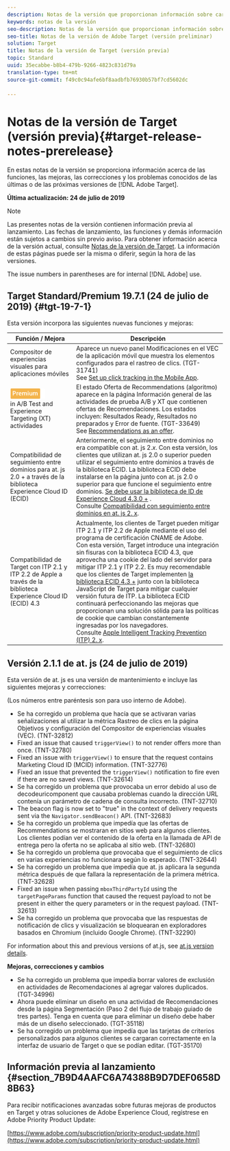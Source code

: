 ```yaml
---
description: Notas de la versión que proporcionan información sobre características, mejoras y correcciones de las últimas o más próximas [! Versiones de DNL Adobe Target.
keywords: notas de la versión
seo-description: Notas de la versión que proporcionan información sobre características, mejoras y correcciones de las últimas o más próximas [! Versiones de DNL Adobe Target.
seo-title: Notas de la versión de Adobe Target (versión preliminar)
solution: Target
title: Notas de la versión de Target (versión previa)
topic: Standard
uuid: 35ecabbe-b8b4-479b-9266-4823c831d79a
translation-type: tm+mt
source-git-commit: f49c0c94afe6bf8aadbfb76930b57bf7cd5602dc

---
```



# Notas de la versión de Target (versión previa){#target-release-notes-prerelease}

En estas notas de la versión se proporciona información acerca de las funciones, las mejoras, las correcciones y los problemas conocidos de las últimas o de las próximas versiones de [!DNL Adobe Target].

**Última actualización: 24 de julio de 2019**

>[!NOTE]
>
>Las presentes notas de la versión contienen información previa al lanzamiento. Las fechas de lanzamiento, las funciones y demás información están sujetos a cambios sin previo aviso. Para obtener información acerca de la versión actual, consulte [Notas de la versión de Target](release-notes.md). La información de estas páginas puede ser la misma o diferir, según la hora de las versiones.
>
>The issue numbers in parentheses are for internal [!DNL Adobe] use.

## Target Standard/Premium 19.7.1 (24 de julio de 2019) {#tgt-19-7-1}

Esta versión incorpora las siguientes nuevas funciones y mejoras:

| Función / Mejora | Descripción |
| --- | --- |
| Compositor de experiencias visuales para aplicaciones móviles | Aparece un nuevo panel Modificaciones en el VEC de la aplicación móvil que muestra los elementos configurados para el rastreo de clics. (TGT-31741)<br> See [Set up click tracking in the Mobile App](/help/c-target-mobile-app/c-mobile-visual-experience-composer/set-up-click-tracking-in-the-mobile-vec.md). |
| ![Premium badgerecommendations](/help/assets/premium.png)<br>in A/B Test and Experience Targeting (XT) actividades | El estado Oferta de Recommendations (algoritmo) aparece en la página Información general de las actividades de prueba A/B y XT que contienen ofertas de Recomendaciones. Los estados incluyen: Resultados Ready, Resultados no preparados y Error de fuente. (TGT-33649)<br>See [Recommendations as an offer](/help/c-recommendations/recommendations-as-an-offer.md#status). |
| Compatibilidad de seguimiento entre dominios para at. js 2.0 + a través de la biblioteca Experience Cloud ID (ECID) | Anteriormente, el seguimiento entre dominios no era compatible con at. js 2.*x*. Con esta versión, los clientes que utilizan at. js 2.0 o superior pueden utilizar el seguimiento entre dominios a través de la biblioteca ECID. La biblioteca ECID debe instalarse en la página junto con at. js 2.0 o superior para que funcione el seguimiento entre dominios. [Se debe usar la biblioteca de ID de Experience Cloud 4.3.0 +](https://marketing.adobe.com/resources/help/en_US/mcvid/mcvid-release-notes.html) .<br>Consulte [Compatibilidad con seguimiento entre dominios en at. js 2. x](/help/c-implementing-target/c-implementing-target-for-client-side-web/upgrading-from-atjs-1x-to-atjs-20.md#cross-domain). |
| Compatibilidad de Target con ITP 2.1 y ITP 2.2 de Apple a través de la biblioteca Experience Cloud ID (ECID) 4.3 | Actualmente, los clientes de Target pueden mitigar ITP 2.1 y ITP 2.2 de Apple mediante el uso del programa de certificación CNAME de Adobe.<br>Con esta versión, Target introduce una integración sin fisuras con la biblioteca ECID 4.3, que aprovecha una cookie del lado del servidor para mitigar ITP 2.1 y ITP 2.2. Es muy recomendable que los clientes de Target implementen [la biblioteca ECID 4.3 +](https://marketing.adobe.com/resources/help/en_US/mcvid/mcvid-release-notes.html) junto con la biblioteca JavaScript de Target para mitigar cualquier versión futura de ITP. La biblioteca ECID continuará perfeccionando las mejoras que proporcionan una solución sólida para las políticas de cookie que cambian constantemente ingresadas por los navegadores.<br>Consulte [Apple Intelligent Tracking Prevention (ITP) 2. x](/help/c-implementing-target/c-considerations-before-you-implement-target/c-privacy/apple-itp-2x.md). |

## Versión 2.1.1 de at. js (24 de julio de 2019)

Esta versión de at. js es una versión de mantenimiento e incluye las siguientes mejoras y correcciones:

(Los números entre paréntesis son para uso interno de Adobe).

* Se ha corregido un problema que hacía que se activaran varias señalizaciones al utilizar la métrica Rastreo de clics en la página Objetivos y configuración del Compositor de experiencias visuales (VEC). (TNT-32812)
* Fixed an issue that caused `triggerView()` to not render offers more than once. (TNT-32780)
* Fixed an issue with `triggerView()` to ensure that the request contains Marketing Cloud ID (MCID) information. (TNT-32776)
* Fixed an issue that prevented the `triggerView()` notification to fire even if there are no saved views. (TNT-32614)
* Se ha corregido un problema que provocaba un error debido al uso de decodeuricomponent que causaba problemas cuando la dirección URL contenía un parámetro de cadena de consulta incorrecto. (TNT-32710)
* The beacon flag is now set to "true" in the context of delivery requests sent via the `Navigator.sendBeacon()` API. (TNT-32683)
* Se ha corregido un problema que impedía que las ofertas de Recommendations se mostraran en sitios web para algunos clientes. Los clientes podían ver el contenido de la oferta en la llamada de API de entrega pero la oferta no se aplicaba al sitio web. (TNT-32680)
* Se ha corregido un problema que provocaba que el seguimiento de clics en varias experiencias no funcionara según lo esperado. (TNT-32644)
* Se ha corregido un problema que impedía que at. js aplicara la segunda métrica después de que fallara la representación de la primera métrica. (TNT-32628)
* Fixed an issue when passing `mboxThirdPartyId` using the `targetPageParams` function that caused the request payload to not be present in either the query parameters or in the request payload. (TNT-32613)
* Se ha corregido un problema que provocaba que las respuestas de notificación de clics y visualización se bloquearan en exploradores basados en Chromium (incluido Google Chrome). (TNT-32290)

For information about this and previous versions of at.js, see [at.js version details](/help/c-implementing-target/c-implementing-target-for-client-side-web/target-atjs-versions.md).

**Mejoras, correcciones y cambios**

* Se ha corregido un problema que impedía borrar valores de exclusión en actividades de Recomendaciones al agregar valores duplicados. (TGT-34996)
* Ahora puede eliminar un diseño en una actividad de Recomendaciones desde la página Segmentación (Paso 2 del flujo de trabajo guiado de tres partes). Tenga en cuenta que para eliminar un diseño debe haber más de un diseño seleccionado. (TGT-35118)
* Se ha corregido un problema que impedía que las tarjetas de criterios personalizados para algunos clientes se cargaran correctamente en la interfaz de usuario de Target o que se podían editar. (TGT-35170)

## Información previa al lanzamiento {#section_7B9D4AAFC6A74388B9D7DEF0658D8B63}

Para recibir notificaciones avanzadas sobre futuras mejoras de productos en Target y otras soluciones de Adobe Experience Cloud, regístrese en Adobe Priority Product Update:

[https://www.adobe.com/subscription/priority-product-update.html](https://www.adobe.com/subscription/priority-product-update.html)
